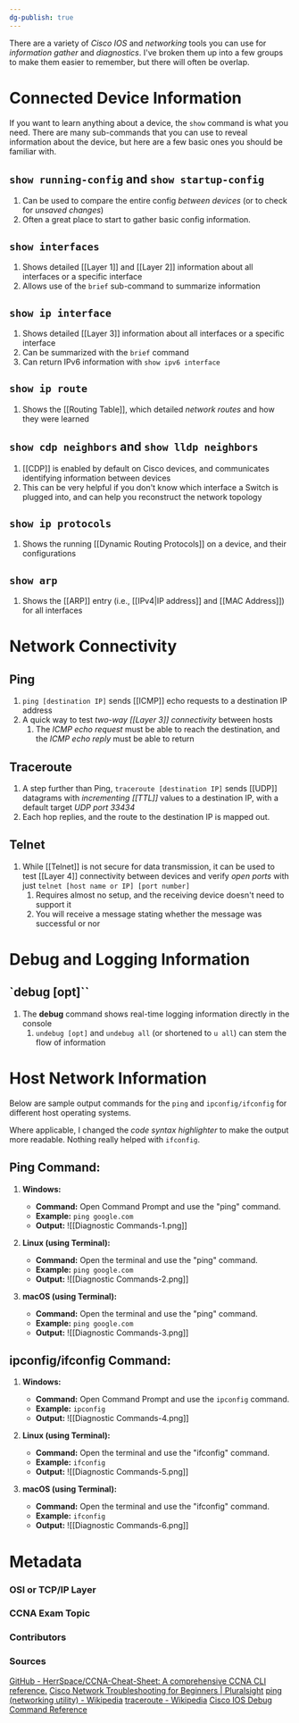 ```yaml
---
dg-publish: true
---
```

There are a variety of *Cisco IOS* and *networking* tools you can use for *information gather* and *diagnostics*. I've broken them up into a few groups to make them easier to remember, but there will often be overlap.

# Connected Device Information
If you want to learn anything about a device, the `show` command is what you need. There are many sub-commands that you can use to reveal information about the device, but here are a few basic ones you should be familiar with.

## `show running-config` and `show startup-config`
1. Can be used to compare the entire config *between devices* (or to check for *unsaved changes*)
2. Often a great place to start to gather basic config information.

## `show interfaces`
1. Shows detailed [[Layer 1]] and [[Layer 2]] information about all interfaces or a specific interface
2. Allows use of the `brief` sub-command to summarize information

## `show ip interface`
1. Shows detailed [[Layer 3]] information about all interfaces or a specific interface
2. Can be summarized with the `brief` command
3. Can return IPv6 information with `show ipv6 interface`

## `show ip route`
1. Shows the [[Routing Table]], which detailed *network routes* and how they were learned

## `show cdp neighbors` and `show lldp neighbors`
1. [[CDP]] is enabled by default on Cisco devices, and communicates identifying information between devices
2. This can be very helpful if you don't know which interface a Switch is plugged into, and can help you reconstruct the network topology

## `show ip protocols`
1. Shows the running [[Dynamic Routing Protocols]] on a device, and their configurations

## `show arp`
1. Shows the [[ARP]] entry (i.e., [[IPv4|IP address]] and [[MAC Address]]) for all interfaces


# Network Connectivity
## Ping
1. `ping [destination IP]` sends [[ICMP]] echo requests to a destination IP address
2. A quick way to test *two-way [[Layer 3]] connectivity* between hosts
	1. The *ICMP echo request* must be able to reach the destination, and the *ICMP echo reply* must be able to return

## Traceroute
1. A step further than Ping, `traceroute [destination IP]` sends [[UDP]] datagrams with *incrementing [[TTL]]* values to a destination IP, with a default target *UDP port 33434*
2. Each hop replies, and the route to the destination IP is mapped out.

## Telnet
1. While [[Telnet]] is not secure for data transmission, it can be used to test [[Layer 4]] connectivity between devices and verify *open ports* with just `telnet [host name or IP] [port number]`
	1. Requires almost no setup, and the receiving device doesn't need to support it
	2. You will receive a message stating whether the message was successful or nor


# Debug and Logging Information

## `debug [opt]``
1. The **debug** command shows real-time logging information directly in the console
	1. `undebug [opt]` and `undebug all` (or shortened to `u all`) can stem the flow of information



# Host Network Information
Below are sample output commands for the `ping` and `ipconfig/ifconfig` for different host operating systems.

Where applicable, I changed the *code syntax highlighter* to make the output more readable. Nothing really helped with `ifconfig`. 
## Ping Command:

1. **Windows:**
   - **Command:** Open Command Prompt and use the "ping" command.
   - **Example:** `ping google.com`
   - **Output:**
![[Diagnostic Commands-1.png]]

2. **Linux (using Terminal):**
   - **Command:** Open the terminal and use the "ping" command.
   - **Example:** `ping google.com`
   - **Output:**
![[Diagnostic Commands-2.png]]

3. **macOS (using Terminal):**
   - **Command:** Open the terminal and use the "ping" command.
   - **Example:** `ping google.com`
   - **Output:**
![[Diagnostic Commands-3.png]]

## ipconfig/ifconfig Command:

1. **Windows:**
   - **Command:** Open Command Prompt and use the `ipconfig` command.
   - **Example:** `ipconfig`
   - **Output:**
![[Diagnostic Commands-4.png]]

2. **Linux (using Terminal):**
   - **Command:** Open the terminal and use the "ifconfig" command.
   - **Example:** `ifconfig`
   - **Output:**
![[Diagnostic Commands-5.png]]

3. **macOS (using Terminal):**
   - **Command:** Open the terminal and use the "ifconfig" command.
   - **Example:** `ifconfig`
   - **Output:**
![[Diagnostic Commands-6.png]]


# Metadata
### OSI or TCP/IP Layer

### CCNA Exam Topic

### Contributors

### Sources
[GitHub - HerrSpace/CCNA-Cheat-Sheet: A comprehensive CCNA CLI reference.](https://github.com/HerrSpace/CCNA-Cheat-Sheet#troubleshoot-basic-networking)
[Cisco Network Troubleshooting for Beginners | Pluralsight](https://www.pluralsight.com/blog/it-ops/cisco-network-troubleshooting)
[ping (networking utility) - Wikipedia](https://en.wikipedia.org/wiki/Ping_(networking_utility))
[traceroute - Wikipedia](https://en.wikipedia.org/wiki/Traceroute)
[Cisco IOS Debug Command Reference](https://www.cisco.com/c/en/us/td/docs/ios-xml/ios/debug/command/db-i1-cr-book/db-i1-cr-book_CLT_chapter.html)
